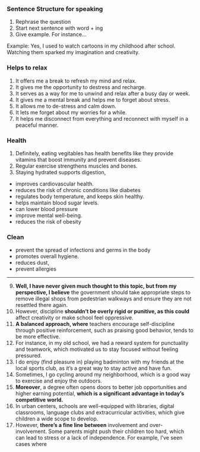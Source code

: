 ### Sentence Structure for speaking
1. Rephrase the question
2. Start next sentence with word + ing
3. Give example. For instance...

Example: Yes, I used to watch cartoons in my childhood after school. Watching them sparked my imagination and creativity.


### Helps to relax
1. It offers me a break to refresh my mind and relax.
2. It gives me the opportunity to destress and recharge.
3. It serves as a way for me to unwind and relax after a busy day or week.
4. It gives me a mental break and helps me to forget about stress.
5. It allows me to de-stress and calm down.
6. It lets me forget about my worries for a while.
7. It helps me disconnect from everything and reconnect with myself in a peaceful manner.

### Health
1. Definitely, eating vegitables has health benefits like they provide vitamins that boost immunity and prevent diseases.
2. Regular exercise strengthens muscles and bones.
3. Staying hydrated supports digestion,
- improves cardiovascular health.
- reduces the risk of chronic conditions like diabetes
- regulates body temperature, and keeps skin healthy.
- helps maintain blood sugar levels.
- can lower blood pressure
- improve mental well-being.
- reduces the risk of obesity

### Clean
- prevent the spread of infections and germs in the body
- promotes overall hygiene.
- reduces dust,
- prevent allergies

--- 

9. **Well, I have never given much thought to this topic, but from my perspective, I believe** the government should take appropriate steps to remove illegal shops from pedestrian walkways and ensure they are not resettled there again.
10. However, discipline **shouldn’t be overly rigid or punitive, as this could** affect creativity or make school feel oppressive.
11. **A balanced approach, where** teachers encourage self-discipline through positive reinforcement, such as praising good behavior, tends to be more effective.
12. For instance, in my old school, we had a reward system for punctuality and teamwork, which motivated us to stay focused without feeling pressured.
13. I do enjoy (find pleasure in) playing badminton with my friends at the local sports club, as it’s a great way to stay active and have fun.
14. Sometimes, I go cycling around my neighborhood, which is a good way to exercise and enjoy the outdoors.
15. **Moreover**, a degree often opens doors to better job opportunities and higher earning potential, **which is a significant advantage in today’s competitive world.**
16. In urban centers, schools are well-equipped with libraries, digital classrooms, language clubs and extracurricular activities, which give children a wide scope to develop.
17. However, **there’s a fine line between** involvement and over-involvement. Some parents might push their children too hard, which can lead to stress or a lack of independence. For example, I’ve seen cases where
